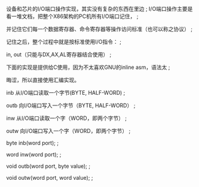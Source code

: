 设备和芯片的I/O端口操作实现，其实没有复杂的东西在里边 ;
I/O端口操作主要是看一堆文档，把整个X86架构的PC机所有I/O端口记住， ;

并记住它们每一个数据寄存器、命令寄存器等操作访问标准（也可以称之协议） ;

记住之后，整个过程中就是按标准使用I/O指令： ;

in, out（只能与DX,AX,AL寄存器结合使用） ;

下面的实现是提供给C使用，因为不太喜欢GNU的inline asm，语法太 ;

晦涩，所以直接使用汇编实现。

inb 从I/O端口读取一个字节(BYTE, HALF-WORD) ;

outb 向I/O端口写入一个字节（BYTE, HALF-WORD） ;

inw 从I/O端口读取一个字（WORD，即两个字节） ;

outw 向I/O端口写入一个字（WORD，即两个字节） ;

byte inb(word port); ;

word inw(word port); ;

void outb(word port, byte value); ;

void outw(word port, word value); ;